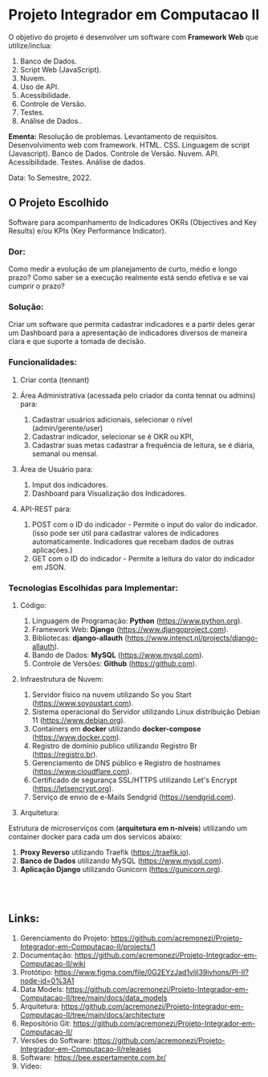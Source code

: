 # Projeto Integrador em Computacao II
O objetivo do projeto é desenvolver um software com **Framework Web** que utilize/inclua:

1. Banco de Dados.
2. Script Web (JavaScript).
3. Nuvem.
4. Uso de API.
5. Acessibilidade.
6. Controle de Versão.
7. Testes.
8. Análise de Dados..

**Ementa:**  Resolução de problemas. Levantamento de requisitos. Desenvolvimento web com framework. HTML. CSS. Linguagem de script (Javascript). Banco de Dados. Controle de Versão. Nuvem. API. Acessibilidade. Testes. Análise de dados.<br>

Data: 1o Semestre, 2022.
<br>

## O Projeto Escolhido
Software para acompanhamento de Indicadores OKRs (Objectives and Key Results) e/ou KPIs (Key Performance Indicator).

### Dor:
Como medir a evolução de um planejamento de curto, médio e longo prazo? Como saber se a execução realmente está sendo efetiva e se vai cumprir o prazo?

### Solução:
Criar um software que permita cadastrar indicadores e a partir deles gerar um Dashboard para a apresentação de indicadores diversos de maneira clara e que suporte a tomada de decisão.

### Funcionalidades:
1. Criar conta (tennant)
2. Área Administrativa (acessada pelo criador da conta tennat ou admins) para:
   1. Cadastrar usuários adicionais, selecionar o nível (admin/gerente/user)
   2. Cadastrar indicador, selecionar se é OKR ou KPI,
   3. Cadastrar suas metas cadastrar a frequência de leitura, se é diária, semanal ou mensal.

3. Área de Usuário para:
   1. Imput dos indicadores.
   2. Dashboard para Visualização dos Indicadores.

4. API-REST para:
   1. POST com o ID do indicador - Permite o input do valor do indicador. (isso pode ser útil para cadastrar valores de indicadores automaticamente. Indicadores que recebam dados de outras aplicações.)
   2. GET com o ID do indicador - Permite a leitura do valor do indicador em JSON.
   
### Tecnologias Escolhidas para Implementar:
1. Código:
   1. Linguagem de Programação: **Python** (https://www.python.org).
   2. Framework Web: **Django** (https://www.djangoproject.com).
   3. Bibliotecas: **django-allauth** (https://www.intenct.nl/projects/django-allauth).
   4. Bando de Dados: **MySQL** (https://www.mysql.com).
   5. Controle de Versões: **Github** (https://github.com).

6. Infraestrutura de Nuvem:
   1. Servidor físico na nuvem utilizando So you Start (https://www.soyoustart.com).
   2. Sistema operacional do Servidor utilizando Linux distribuição Debian 11 (https://www.debian.org).
   3. Containers em **docker** utilizando **docker-compose** (https://www.docker.com).
   4. Registro de domínio publico utilizando Registro Br (https://registro.br).
   5. Gerenciamento de DNS público e Registro de hostnames (https://www.cloudflare.com).
   6. Certificado de segurança SSL/HTTPS utilizando Let's Encrypt (https://letsencrypt.org).
   7. Serviço de envio de e-Mails Sendgrid (https://sendgrid.com).

7. Arquitetura:

Estrutura de microserviços com (**arquitetura em n-níveis**) utilizando um container docker para cada um dos servicos abaixo:
   1. **Proxy Reverso** utilizando Traefik (https://traefik.io).
   2. **Banco de Dados** utilizando MySQL (https://www.mysql.com).
   3. **Aplicação Django** utilizando Gunicorn (https://gunicorn.org).

<br>
<br>

## Links:
1. Gerenciamento do Projeto: https://github.com/acremonezi/Projeto-Integrador-em-Computacao-II/projects/1
2. Documentação: https://github.com/acremonezi/Projeto-Integrador-em-Computacao-II/wiki
3. Protótipo: https://www.figma.com/file/0G2EYzJad1vljI39ivhons/PI-II?node-id=0%3A1
4. Data Models: https://github.com/acremonezi/Projeto-Integrador-em-Computacao-II/tree/main/docs/data_models
5. Arquitetura: https://github.com/acremonezi/Projeto-Integrador-em-Computacao-II/tree/main/docs/architecture
6. Repositório Git: https://github.com/acremonezi/Projeto-Integrador-em-Computacao-II/
7. Versões do Software: https://github.com/acremonezi/Projeto-Integrador-em-Computacao-II/releases
8. Software: https://bee.espertamente.com.br/
9. Vídeo:

